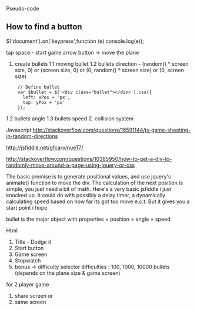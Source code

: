 Pseudo-code

How to find a button
---------------------
$('document').on('keypress',function (e) console.log(e));

tap space - start game
arrow button -> move the plane

1. create bullets
 1.1 moving bullet
 1.2 bullets direction -
(random() * screen size, 0) or
(screen size, 0) or
(0, random() * screen size) or
(0, screen size)

        // Define bullet
        var $bullet = $('<div class="bullet"></div>').css({
          left: xPos + 'px',
          top: yPox + 'px'
        });





 1.2 bullets angle
 1.3 bullets speed
2.  collision system





Javascript
http://stackoverflow.com/questions/16591144/js-game-shooting-in-random-directions

http://jsfiddle.net/gfcarv/nueT7/

http://stackoverflow.com/questions/10385950/how-to-get-a-div-to-randomly-move-around-a-page-using-jquery-or-css


The basic premise is to generate positional values, and use jquery's animate() function to move the div. The calculation of the next position is simple, you just need a bit of math. Here's a very basic jsfiddle i just knocked up. It could do with possibly a delay timer, a dynamically calculating speed based on how far its got too move e.c.t. But it gives you a start point i hope.




bullet is the major object with properties
= position
= angle
= speed


Html
1. Title - Dodge it
2. Start button
3. Game screen
4. Stopwatch
5. bonus -> difficulty selector
difficulties : 100, 1000, 10000 bullets (depends on the plane size & game screen)

for 2 player game
1.  share screen or
2.  same screen

